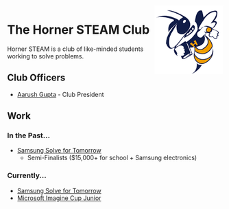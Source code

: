 <img src = "https://raw.githubusercontent.com/hornersteamclub/.github/master/profile/hornerhornet.png" align = "right">

# The Horner STEAM Club
Horner STEAM is a club of like-minded students working to solve problems.

## Club Officers
- [Aarush Gupta](https://github.com/0x44RU5H) - Club President

## Work

### In the Past...
- [Samsung Solve for Tomorrow](https://www.samsung.com/us/solvefortomorrow/)
    - Semi-Finalists ($15,000+ for school + Samsung electronics)

### Currently...
- [Samsung Solve for Tomorrow](https://www.samsung.com/us/solvefortomorrow/)
- [Microsoft Imagine Cup Junior](https://imaginecup.microsoft.com/en-us/junior)
